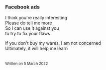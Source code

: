 ### Facebook ads

I think you're really interesting\
Please do tell me more\
So I can use it against you\
to try to fix your flaws

If you don't buy my wares, I am not concerned\
Ultimately, it will help me learn\
&nbsp;  
&nbsp;  
<sub>Written on 5 March 2022</sub>
